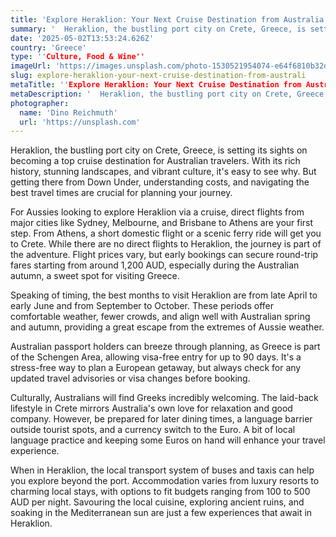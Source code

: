 ```yaml
---
title: 'Explore Heraklion: Your Next Cruise Destination from Australia'
summary: '  Heraklion, the bustling port city on Crete, Greece, is setting its sights on becoming a top cruise destination for Australian travelers. With its rich...'
date: '2025-05-02T13:53:24.626Z'
country: 'Greece'
type: ''Culture, Food & Wine''
imageUrl: 'https://images.unsplash.com/photo-1530521954074-e64f6810b32d'
slug: explore-heraklion-your-next-cruise-destination-from-australi
metaTitle: ''Explore Heraklion: Your Next Cruise Destination from Australia''
metaDescription: '  Heraklion, the bustling port city on Crete, Greece, is setting its sights on becoming a top cruise destination for Australian travelers. With its rich...'
photographer:
  name: 'Dino Reichmuth'
  url: 'https://unsplash.com'
---
```


Heraklion, the bustling port city on Crete, Greece, is setting its sights on becoming a top cruise destination for Australian travelers. With its rich history, stunning landscapes, and vibrant culture, it's easy to see why. But getting there from Down Under, understanding costs, and navigating the best travel times are crucial for planning your journey.

For Aussies looking to explore Heraklion via a cruise, direct flights from major cities like Sydney, Melbourne, and Brisbane to Athens are your first step. From Athens, a short domestic flight or a scenic ferry ride will get you to Crete. While there are no direct flights to Heraklion, the journey is part of the adventure. Flight prices vary, but early bookings can secure round-trip fares starting from around 1,200 AUD, especially during the Australian autumn, a sweet spot for visiting Greece.

Speaking of timing, the best months to visit Heraklion are from late April to early June and from September to October. These periods offer comfortable weather, fewer crowds, and align well with Australian spring and autumn, providing a great escape from the extremes of Aussie weather.

Australian passport holders can breeze through planning, as Greece is part of the Schengen Area, allowing visa-free entry for up to 90 days. It's a stress-free way to plan a European getaway, but always check for any updated travel advisories or visa changes before booking.

Culturally, Australians will find Greeks incredibly welcoming. The laid-back lifestyle in Crete mirrors Australia's own love for relaxation and good company. However, be prepared for later dining times, a language barrier outside tourist spots, and a currency switch to the Euro. A bit of local language practice and keeping some Euros on hand will enhance your travel experience.

When in Heraklion, the local transport system of buses and taxis can help you explore beyond the port. Accommodation varies from luxury resorts to charming local stays, with options to fit budgets ranging from 100 to 500 AUD per night. Savouring the local cuisine, exploring ancient ruins, and soaking in the Mediterranean sun are just a few experiences that await in Heraklion.